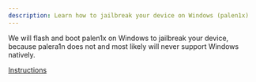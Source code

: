 ```yaml
---
description: Learn how to jailbreak your device on Windows (palen1x)
---
```


We will flash and boot palen1x on Windows to jailbreak your device, because palera1n does not and most likely will never support Windows natively. 

[Instructions](/../../tree/main/palen1x/flashing-palen1x.md)
